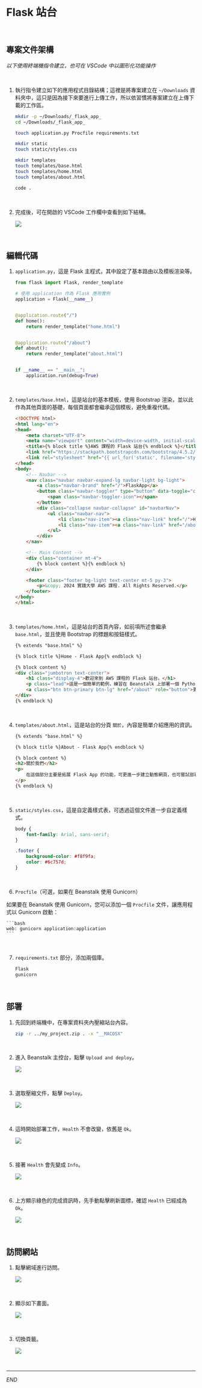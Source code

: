 # Flask 站台

<br>

## 專案文件架構

_以下使用終端機指令建立，也可在 VSCode 中以圖形化功能操作_

<br>

1. 執行指令建立如下的應用程式目錄結構；這裡是將專案建立在 `~/Downloads` 資料夾中，這只是因為接下來要進行上傳工作，所以依習慣將專案建立在上傳下載的工作區。

    ```bash
    mkdir -p ~/Downloads/_flask_app_
    cd ~/Downloads/_flask_app_

    touch application.py Procfile requirements.txt

    mkdir static
    touch static/styles.css

    mkdir templates
    touch templates/base.html
    touch templates/home.html
    touch templates/about.html

    code .
    ```

<br>

2. 完成後，可在開啟的 VSCode 工作欄中查看到如下結構。

    ![](images/img_24.png)

<br>

## 編輯代碼

1. `application.py`，這是 Flask 主程式，其中設定了基本路由以及模板渲染等。

    ```python
    from flask import Flask, render_template

    # 使用 application 作為 Flask 應用實例
    application = Flask(__name__)


    @application.route("/")
    def home():
        return render_template("home.html")


    @application.route("/about")
    def about():
        return render_template("about.html")


    if __name__ == "__main__":
        application.run(debug=True)
    ```

<br>

2. `templates/base.html`，這是站台的基本模板，使用 Bootstrap 渲染，並以此作為其他頁面的基礎，每個頁面都會繼承這個模板，避免重複代碼。

    ```html
    <!DOCTYPE html>
    <html lang="en">
    <head>
        <meta charset="UTF-8">
        <meta name="viewport" content="width=device-width, initial-scale=1.0">
        <title>{% block title %}AWS 課程的 Flask 站台{% endblock %}</title>
        <link href="https://stackpath.bootstrapcdn.com/bootstrap/4.5.2/css/bootstrap.min.css" rel="stylesheet">
        <link rel="stylesheet" href="{{ url_for('static', filename='styles.css') }}">
    </head>
    <body>
        <!-- Navbar -->
        <nav class="navbar navbar-expand-lg navbar-light bg-light">
            <a class="navbar-brand" href="/">FlaskApp</a>
            <button class="navbar-toggler" type="button" data-toggle="collapse" data-target="#navbarNav" aria-controls="navbarNav" aria-expanded="false" aria-label="Toggle navigation">
                <span class="navbar-toggler-icon"></span>
            </button>
            <div class="collapse navbar-collapse" id="navbarNav">
                <ul class="navbar-nav">
                    <li class="nav-item"><a class="nav-link" href="/">Home</a></li>
                    <li class="nav-item"><a class="nav-link" href="/about">About</a></li>
                </ul>
            </div>
        </nav>

        <!-- Main Content -->
        <div class="container mt-4">
            {% block content %}{% endblock %}
        </div>

        <footer class="footer bg-light text-center mt-5 py-3">
            <p>&copy; 2024 實踐大學 AWS 課程. All Rights Reserved.</p>
        </footer>
    </body>
    </html>
    ```

<br>

3. `templates/home.html`，這是站台的首頁內容，如前項所述會繼承 `base.html`，並且使用 Bootstrap 的標題和按鈕樣式。

    ```html
    {% extends "base.html" %}

    {% block title %}Home - Flask App{% endblock %}

    {% block content %}
    <div class="jumbotron text-center">
        <h1 class="display-4">歡迎來到 AWS 課程的 Flask 站台。</h1>
        <p class="lead">這是一個簡單的範例，練習在 Beanstalk 上部署一個 Python Flask 應用，搭配 Bootstrap 進行網頁的優化。</p>
        <a class="btn btn-primary btn-lg" href="/about" role="button">更多資訊</a>
    </div>
    {% endblock %}
    ```

<br>

4. `templates/about.html`，這是站台的分頁 `關於`，內容是簡單介紹應用的資訊。

    ```html
    {% extends "base.html" %}

    {% block title %}About - Flask App{% endblock %}

    {% block content %}
    <h2>關於我們</h2>
    <p>
        在這個部分主要是拓展 Flask App 的功能，可更進一步建立動態網頁，也可嘗試部署  LineBot。
    </p>
    {% endblock %}
    ```

<br>

5. `static/styles.css`，這是自定義樣式表，可透過這個文件進一步自定義樣式。

    ```css
    body {
        font-family: Arial, sans-serif;
    }

    .footer {
        background-color: #f8f9fa;
        color: #6c757d;
    }
    ```

<br>

6. `Procfile`（可選，如果在 Beanstalk 使用 Gunicorn）

如果要在 Beanstalk 使用 Gunicorn，您可以添加一個 `Procfile` 文件，讓應用程式以 Gunicorn 啟動：

    ```bash
    web: gunicorn application:application
    ```

<br>

7. `requirements.txt` 部分，添加兩個庫。

    ```bash
    Flask
    gunicorn
    ```

<br>

## 部署

1. 先回到終端機中，在專案資料夾內壓縮站台內容。

    ```bash
    zip -r ../my_project.zip . -x "__MACOSX"
    ```

<br>

2. 進入 Beanstalk 主控台，點擊 `Upload and deploy`。

    ![](images/img_25.png)

<br>

3. 選取壓縮文件，點擊 `Deploy`。

    ![](images/img_26.png)

<br>

4. 這時開始部署工作，`Health` 不會改變，依舊是 `Ok`。

    ![](images/img_27.png)

<br>

5. 接著 `Health` 會先變成 `Info`。

    ![](images/img_28.png)

<br>

6. 上方顯示綠色的完成資訊時，先手動點擊刷新圖標，確認 `Health` 已經成為 `Ok`。

    ![](images/img_29.png)

<br>

## 訪問網站

1. 點擊網域進行訪問。

    ![](images/img_30.png)

<br>

2. 顯示如下畫面。

    ![](images/img_31.png)

<br>

3. 切換頁籤。

    ![](images/img_32.png)

<br>

___

_END_